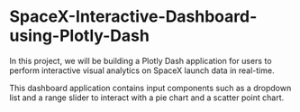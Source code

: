 # SpaceX-Interactive-Dashboard-using-Plotly-Dash
In this project, we will be building a Plotly Dash application for users to perform interactive visual analytics on SpaceX launch data in
real-time. </br>

This dashboard application contains input components such as a dropdown list and a range slider to
interact with a pie chart and a scatter point chart.
